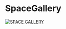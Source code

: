 # SpaceGallery

[![SPACE GALLERY](https://img.youtube.com/vi/VCIfctdI8q8/0.jpg)](https://www.youtube.com/watch?v=VCIfctdI8q8)
